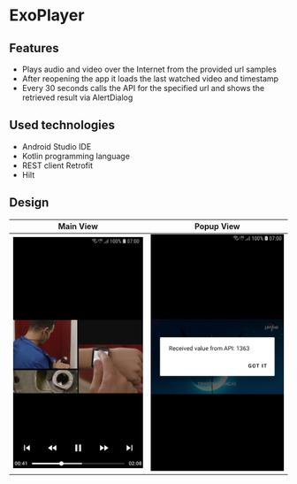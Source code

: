 # ExoPlayer

## Features
- Plays audio and video over the Internet from the provided url samples
- After reopening the app it loads the last watched video and timestamp
- Every 30 seconds calls the API for the specified url and shows the retrieved result via AlertDialog

## Used technologies
- Android Studio IDE
- Kotlin programming language
- REST client Retrofit
- Hilt

## Design

|   Main View  | Popup View | 
| ------------ | ---------- | 
| ![alt text](https://github.com/LukaLike/demo/blob/master/exo_player_1.png?raw=true)   | ![alt text](https://github.com/LukaLike/demo/blob/master/exo_player_dialog.png?raw=true)
